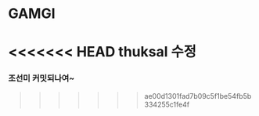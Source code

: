 # GAMGI

<<<<<<< HEAD
thuksal 수정
=======

### 조선미 커밋되나여~
>>>>>>> ae00d1301fad7b09c5f1be54fb5b334255c1fe4f

